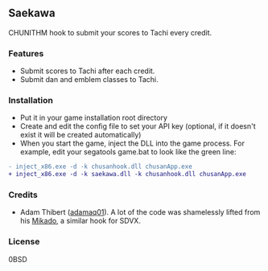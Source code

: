 ## Saekawa
CHUNITHM hook to submit your scores to Tachi every credit.

### Features
- Submit scores to Tachi after each credit.
- Submit dan and emblem classes to Tachi.

### Installation
- Put it in your game installation root directory
- Create and edit the config file to set your API key (optional, if it doesn't exist it
will be created automatically)
- When you start the game, inject the DLL into the game process. For example,
edit your segatools game.bat to look like the green line:
```diff
- inject_x86.exe -d -k chusanhook.dll chusanApp.exe
+ inject_x86.exe -d -k saekawa.dll -k chusanhook.dll chusanApp.exe
```

### Credits
- Adam Thibert ([adamaq01](https://github.com/adamaq01)). A lot of the code was shamelessly lifted from his
[Mikado](https://github.com/adamaq01/Mikado), a similar hook for SDVX.

### License
0BSD